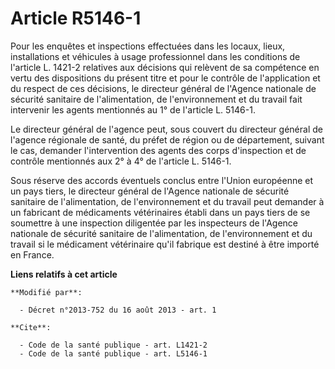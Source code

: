 # Article R5146-1

Pour les enquêtes et inspections effectuées dans les locaux, lieux, installations et véhicules à usage professionnel dans les
conditions de l'article L. 1421-2 relatives aux décisions qui relèvent de sa compétence en vertu des dispositions du présent
titre et pour le contrôle de l'application et du respect de ces décisions, le directeur général de l'Agence nationale de
sécurité sanitaire de l'alimentation, de l'environnement et du travail fait intervenir les agents mentionnés au 1° de
l'article L. 5146-1. 

Le directeur général de l'agence peut, sous couvert du directeur général de l'agence régionale de santé, du préfet de région
ou de département, suivant le cas, demander l'intervention des agents des corps d'inspection et de contrôle mentionnés aux 2°
à 4° de l'article L. 5146-1. 

Sous réserve des accords éventuels conclus entre l'Union européenne et un pays tiers, le directeur général de l'Agence
nationale de sécurité sanitaire de l'alimentation, de l'environnement et du travail peut demander à un fabricant de
médicaments vétérinaires établi dans un pays tiers de se soumettre à une inspection diligentée par les inspecteurs de
l'Agence nationale de sécurité sanitaire de l'alimentation, de l'environnement et du travail si le médicament vétérinaire
qu'il fabrique est destiné à être importé en France.

**Liens relatifs à cet article**

	**Modifié par**:

	  - Décret n°2013-752 du 16 août 2013 - art. 1

	**Cite**:

	  - Code de la santé publique - art. L1421-2
	  - Code de la santé publique - art. L5146-1
